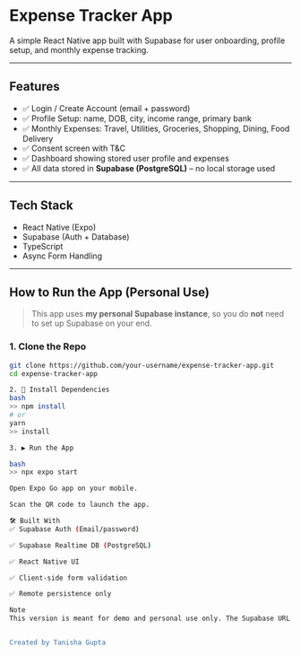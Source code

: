 # Expense Tracker App

A simple React Native app built with Supabase for user onboarding, profile setup, and monthly expense tracking.

---

## Features

- ✅ Login / Create Account (email + password)
- ✅ Profile Setup: name, DOB, city, income range, primary bank
- ✅ Monthly Expenses: Travel, Utilities, Groceries, Shopping, Dining, Food Delivery
- ✅ Consent screen with T&C
- ✅ Dashboard showing stored user profile and expenses
- ✅ All data stored in **Supabase (PostgreSQL)** – no local storage used

---

## Tech Stack

- React Native (Expo)
- Supabase (Auth + Database)
- TypeScript
- Async Form Handling

---

## How to Run the App (Personal Use)

> This app uses **my personal Supabase instance**, so you do **not** need to set up Supabase on your end.

### 1. Clone the Repo

```bash
git clone https://github.com/your-username/expense-tracker-app.git
cd expense-tracker-app

2. 🧶 Install Dependencies
bash
>> npm install
# or
yarn 
>> install

3. ▶️ Run the App

bash
>> npx expo start

Open Expo Go app on your mobile.

Scan the QR code to launch the app.

🛠 Built With
✅ Supabase Auth (Email/password)

✅ Supabase Realtime DB (PostgreSQL)

✅ React Native UI

✅ Client-side form validation

✅ Remote persistence only

Note
This version is meant for demo and personal use only. The Supabase URL and anon key are already embedded in the app (supabaseClient.ts). If you're forking this repo or building your own backend, consider setting up your own Supabase instance for better security and isolation.


Created by Tanisha Gupta